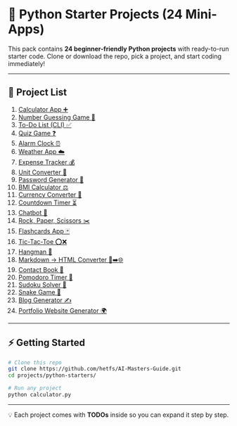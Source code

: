 # 🚀 Python Starter Projects (24 Mini-Apps)

This pack contains **24 beginner-friendly Python projects** with ready-to-run starter code.
Clone or download the repo, pick a project, and start coding immediately!

---

## 🔗 Project List

1. [Calculator App ➕](calculator.py)
2. [Number Guessing Game 🎲](number_guess.py)
3. [To-Do List (CLI) ✅](todo.py)
4. [Quiz Game ❓](quiz.py)
5. [Alarm Clock ⏰](alarm_clock.py)
6. [Weather App ☁️](weather_app.py)
7. [Expense Tracker 💰](expense_tracker.py)
8. [Unit Converter 📏](unit_converter.py)
9. [Password Generator 🔑](password_generator.py)
10. [BMI Calculator ⚖️](bmi_calculator.py)
11. [Currency Converter 💱](currency_converter.py)
12. [Countdown Timer ⏳](countdown_timer.py)
13. [Chatbot 🤖](chatbot.py)
14. [Rock, Paper, Scissors ✂️](rps.py)
15. [Flashcards App 🃏](flashcards.py)
16. [Tic-Tac-Toe ⭕❌](tictactoe.py)
17. [Hangman 🎯](hangman.py)
18. [Markdown → HTML Converter 📝➡️🌐](md_to_html.py)
19. [Contact Book 📇](contact_book.py)
20. [Pomodoro Timer 🍅](pomodoro.py)
21. [Sudoku Solver 🔢](sudoku_solver.py)
22. [Snake Game 🐍](snake.py)
23. [Blog Generator ✍️](blog_generator.py)
24. [Portfolio Website Generator 🌍](portfolio_generator.py)


---

## ⚡ Getting Started

```bash
# Clone this repo
git clone https://github.com/hetfs/AI-Masters-Guide.git
cd projects/python-starters/

# Run any project
python calculator.py
```

---

💡 Each project comes with **TODOs** inside so you can expand it step by step.

